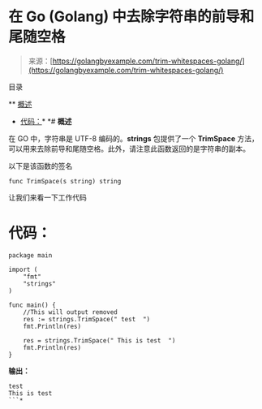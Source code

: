 <!--yml

类别：未分类

日期：2024-10-13 06:12:44

-->

# 在 Go (Golang) 中去除字符串的前导和尾随空格

> 来源：[https://golangbyexample.com/trim-whitespaces-golang/](https://golangbyexample.com/trim-whitespaces-golang/)

目录

**   [概述](#Overview "Overview")

+   [代码：](#Code "Code:")*  *# **概述**

在 GO 中，字符串是 UTF-8 编码的。**strings** 包提供了一个 **TrimSpace** 方法，可以用来去除前导和尾随空格。此外，请注意此函数返回的是字符串的副本。

以下是该函数的签名

```
func TrimSpace(s string) string
```

让我们来看一下工作代码

# **代码：**

```
package main

import (
    "fmt"
    "strings"
)

func main() {
    //This will output removed
    res := strings.TrimSpace(" test  ")
    fmt.Println(res)

    res = strings.TrimSpace(" This is test  ")
    fmt.Println(res)
}
```

**输出：**

```
test
This is test
```*
